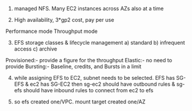 1) managed NFS. Many EC2 instances across AZs also at a time

2) High availability, 3*gp2 cost, pay per use

Performance mode
Throughput mode

3) EFS storage classes &  lifecycle management
a) standard 
b) infrequent access 
c) archive

Provisioned:- provide a figure for the throughput
Elastic:- no need to provide
Bursting:- Baseline, credits, and Bursts in a limit

4) while assigning EFS to EC2, subnet needs to be selected.
EFS has SG-EFS & ec2 has SG-EC2 then sg-ec2 should have outbound rules & sg-efs should have inbound rules to connect from ec2 to efs

5) so efs created one/VPC. mount target created one/AZ

